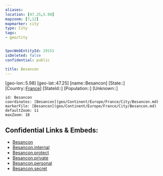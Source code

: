 ```yaml
---
aliases: 
location: [47.25,5.98]
mapzoom: [7,12] 
mapmarker: city 
type: City
tags:
- geo/City


SpocWebEntityId: 29151
isDeleted: false
confidential: public

title: Besancon
---
```

[geo-lon::5.98]
[geo-lat::47.25]
[name::Besancon]
[State::]
[Country::[France](geo/Continent/Europe/France.md)]
[StateId::]
[Population::]
[Unknown::]


```leaflet
id: Besancon
coordinates: [Besancon](geo/Continent/Europe/France/City/Besancon.md)
markerFile: [Besancon](geo/Continent/Europe/France/City/Besancon.md)
defaultZoom: 11 
maxZoom: 18
```


## Confidential Links & Embeds: 
- [Besancon](../../../../../../_public/geo/Continent/Europe/France/City/Besancon.md) 
- [Besancon.internal](../../../../../../_internal/geo/Continent/Europe/France/City/Besancon.internal.md) 
- [Besancon.protect](../../../../../../_protect/geo/Continent/Europe/France/City/Besancon.protect.md) 
- [Besancon.private](../../../../../../_private/geo/Continent/Europe/France/City/Besancon.private.md) 
- [Besancon.personal](../../../../../../_personal/geo/Continent/Europe/France/City/Besancon.personal.md) 
- [Besancon.secret](../../../../../../_secret/geo/Continent/Europe/France/City/Besancon.secret.md) 
